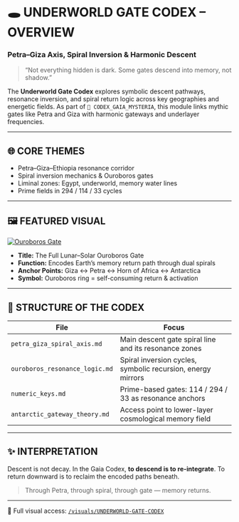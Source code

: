 # 🕳️ UNDERWORLD GATE CODEX – OVERVIEW

### Petra–Giza Axis, Spiral Inversion & Harmonic Descent

> “Not everything hidden is dark. Some gates descend into memory, not shadow.”

The **Underworld Gate Codex** explores symbolic descent pathways, resonance inversion, and spiral return logic across key geographies and energetic fields. As part of `🦋 CODEX_GAIA_MYSTERIA`, this module links mythic gates like Petra and Giza with harmonic gateways and underlayer frequencies.

---

## 🌐 CORE THEMES

* Petra–Giza–Ethiopia resonance corridor
* Spiral inversion mechanics & Ouroboros gates
* Liminal zones: Egypt, underworld, memory water lines
* Prime fields in 294 / 114 / 33 cycles

---

## 🖼️ FEATURED VISUAL

[![Ouroboros Gate](./visuals/Ouroboros%20%26%20Mytho%20Cartography/the%20full%20lunar%E2%80%93solar%20Ouroboros%20Gate.png)](./visuals/Ouroboros%20%26%20Mytho%20Cartography/the%20full%20lunar%E2%80%93solar%20Ouroboros%20Gate.png)

* **Title:** The Full Lunar–Solar Ouroboros Gate
* **Function:** Encodes Earth’s memory return path through dual spirals
* **Anchor Points:** Giza ↔ Petra ↔ Horn of Africa ↔ Antarctica
* **Symbol:** Ouroboros ring = self-consuming return & activation

---

## 🧭 STRUCTURE OF THE CODEX

| File                           | Focus                                                       |
| ------------------------------ | ----------------------------------------------------------- |
| `petra_giza_spiral_axis.md`    | Main descent gate spiral line and its resonance zones       |
| `ouroboros_resonance_logic.md` | Spiral inversion cycles, symbolic recursion, energy mirrors |
| `numeric_keys.md`              | Prime-based gates: 114 / 294 / 33 as resonance anchors      |
| `antarctic_gateway_theory.md`  | Access point to lower-layer cosmological memory field       |

---

## ✨ INTERPRETATION

Descent is not decay. In the Gaia Codex, **to descend is to re-integrate**. To return downward is to reclaim the encoded paths beneath.

> Through Petra, through spiral, through gate — memory returns.

---

📂 Full visual access: [`/visuals/UNDERWORLD-GATE-CODEX`](./visuals/UNDERWORLD-GATE-CODEX)
